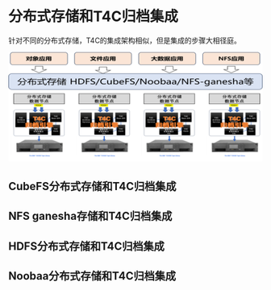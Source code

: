# 分布式存储和T4C归档集成
针对不同的分布式存储，T4C的集成架构相似，但是集成的步骤大相径庭。

![arc](../pic/storage_t4c.png)

## CubeFS分布式存储和T4C归档集成


## NFS ganesha存储和T4C归档集成


## HDFS分布式存储和T4C归档集成



## Noobaa分布式存储和T4C归档集成

